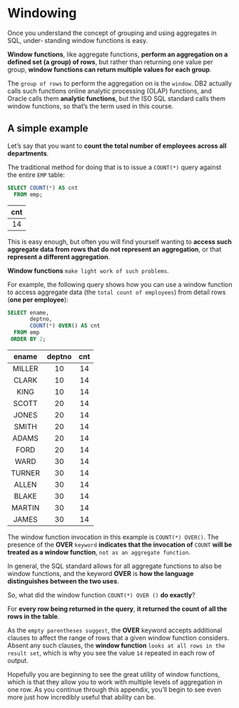 # Windowing

Once you understand the concept of grouping and using aggregates in SQL, under‐ standing window functions is easy.

**Window functions**, like aggregate functions, **perform an aggregation on a defined set (a group) of rows**, but rather than returning one value per group, **window functions can return multiple values for each group**.

The `group of rows` to perform the aggregation on is the `window`. DB2 actually calls such functions online analytic processing (OLAP) functions, and Oracle calls them **analytic functions**, but the ISO SQL standard calls them window functions, so that’s the term used in this course.

## A simple example

Let’s say that you want to **count the total number of employees across all departments**.

The traditional method for doing that is to issue a `COUNT(*)` query against the entire `EMP` table:

```SQL
SELECT COUNT(*) AS cnt
  FROM emp;
```

|cnt|
|:---:|
| 14|

This is easy enough, but often you will find yourself wanting to **access such aggregate data from rows that do not represent an aggregation**, or that **represent a different aggregation**.

**Window functions** `make light work of such problems`.

For example, the following query shows how you can use a window function to access aggregate data (the `total count of employees`) from detail rows (**one per employee**):

```SQL
SELECT ename,
       deptno,
       COUNT(*) OVER() AS cnt
  FROM emp
 ORDER BY 2;
```

|ename  | deptno | cnt|
|:-----:|:------:|:--:|
|MILLER |     10 |  14|
|CLARK  |     10 |  14|
|KING   |     10 |  14|
|SCOTT  |     20 |  14|
|JONES  |     20 |  14|
|SMITH  |     20 |  14|
|ADAMS  |     20 |  14|
|FORD   |     20 |  14|
|WARD   |     30 |  14|
|TURNER |     30 |  14|
|ALLEN  |     30 |  14|
|BLAKE  |     30 |  14|
|MARTIN |     30 |  14|
|JAMES  |     30 |  14|

The window function invocation in this example is `COUNT(*) OVER()`. The presence of the **OVER** `keyword` **indicates that the invocation of** `COUNT` **will be treated as a window function**, `not as an aggregate function`.

In general, the SQL standard allows for all aggregate functions to also be window functions, and the keyword **OVER** is **how the language distinguishes between the two uses**.

So, what did the window function `COUNT(*) OVER ()` **do exactly**?

For **every row being returned in the query**, **it returned the count of all the rows in the table**.

As the `empty parentheses suggest`, the **OVER** keyword accepts additional clauses to affect the range of rows that a given window function considers. Absent any such clauses, the **window function** `looks at all rows in the result set`, which is why you see the value `14` repeated in each row of output.

Hopefully you are beginning to see the great utility of window functions, which is that they allow you to work with multiple levels of aggregation in one row. As you continue through this appendix, you’ll begin to see even more just how incredibly useful that ability can be.
